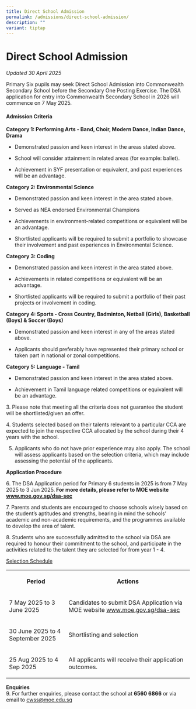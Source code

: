 ```yaml
---
title: Direct School Admission
permalink: /admissions/direct-school-admission/
description: ""
variant: tiptap
---
```

<h1>Direct School Admission</h1>
<p><em>Updated 30 April 2025</em>
</p>
<p>Primary Six pupils may seek Direct School Admission into Commonwealth
Secondary School before the Secondary One Posting Exercise. The DSA application
for entry into Commonwealth Secondary School in 2026 will commence on 7
May 2025.</p>
<h4>Admission Criteria</h4>
<p><strong>Category 1: Performing Arts - Band, Choir, Modern Dance, Indian Dance, Drama</strong>
</p>
<ul>
<li>
<p>Demonstrated passion and keen interest in the areas stated above.</p>
</li>
<li>
<p>School will consider attainment in related areas (for example: ballet).</p>
</li>
<li>
<p>Achievement in SYF presentation or equivalent, and past experiences will
be an advantage.</p>
</li>
</ul>
<p><strong>Category 2: Environmental Science</strong>
</p>
<ul>
<li>
<p>Demonstrated passion and keen interest in the area stated above.</p>
</li>
<li>
<p>Served as NEA endorsed Environmental Champions&nbsp;</p>
</li>
<li>
<p>Achievements in environment-related competitions or equivalent will be
an advantage.</p>
</li>
<li>
<p>Shortlisted applicants will be required to submit a portfolio to showcase
their involvement and past experiences in Environmental Science.</p>
</li>
</ul>
<p><strong>Category 3: Coding</strong>
</p>
<ul>
<li>
<p>Demonstrated passion and keen interest in the area stated above.</p>
</li>
<li>
<p>Achievements in related competitions or equivalent will be an advantage.</p>
</li>
<li>
<p>Shortlisted applicants will be required to submit a portfolio of their
past projects or involvement in coding.</p>
</li>
</ul>
<p><strong>Category 4: Sports - Cross Country, Badminton, Netball (Girls), Basketball (Boys) &amp; Soccer (Boys)</strong>
</p>
<ul data-tight="true" class="tight">
<li>
<p>Demonstrated passion and keen interest in any of the areas stated above.</p>
</li>
<li>
<p>Applicants should preferably have represented their primary school or
taken part in national or zonal competitions.</p>
</li>
</ul>
<p><strong>Category 5: Language - Tamil</strong>
</p>
<ul data-tight="true" class="tight">
<li>
<p>Demonstrated passion and keen interest in the area stated above.</p>
</li>
<li>
<p>Achievement in Tamil language related competitions or equivalent will
be an advantage.</p>
</li>
</ul>
<p>3. Please note that meeting all the criteria does not guarantee the student
will be shortlisted/given an offer.</p>
<p>4. Students selected based on their talents relevant to a particular CCA
are expected to join the respective CCA allocated by the school during
their 4 years with the school.</p>
<ol start="5" data-tight="true" class="tight">
<li>
<p>Applicants who do not have prior experience may also apply. The school
will assess applicants based on the selection criteria, which may include
assessing the potential of the applicants.</p>
</li>
</ol>
<p><strong>Application Procedure</strong>
</p>
<p>6. The DSA Application period for Primary 6 students in 2025 is from 7
May 2025 to 3 Jun 2025.<strong> For more details, please refer to MOE website <a href="http://www.moe.gov.sg/dsa-sec" rel="noopener noreferrer nofollow" target="_blank">www.moe.gov.sg/dsa-sec</a></strong>
</p>
<p>7. Parents and students are encouraged to choose schools wisely based
on the student’s&nbsp;aptitudes and strengths, bearing in mind the schools’
academic and non-academic&nbsp;requirements, and the programmes available
to develop the area of talent.</p>
<p>8.&nbsp;Students who are successfully admitted to the school via DSA are
required to honour their&nbsp;commitment to the school, and participate
in the activities related to the talent they are selected&nbsp;for from
year 1 - 4.</p>
<p><u>Selection Schedule</u>
</p>
<table style="minWidth: 50px">
<colgroup>
<col>
<col>
</colgroup>
<tbody>
<tr>
<th rowspan="1" colspan="1">
<p>Period</p>
</th>
<th rowspan="1" colspan="1">
<p>Actions</p>
</th>
</tr>
<tr>
<td rowspan="1" colspan="1">
<p>7 May 2025 to 3 June 2025</p>
</td>
<td rowspan="1" colspan="1">
<p>Candidates to submit DSA Application via MOE website <a href="http://www.moe.gov.sg/dsa-sec" rel="noopener noreferrer nofollow" target="_blank">www.moe.gov.sg/dsa-sec</a>
</p>
</td>
</tr>
<tr>
<td rowspan="1" colspan="1">
<p>30 June 2025 to 4 September 2025</p>
</td>
<td rowspan="1" colspan="1">
<p>Shortlisting and selection</p>
</td>
</tr>
<tr>
<td rowspan="1" colspan="1">
<p>25 Aug 2025 to 4 Sep 2025</p>
</td>
<td rowspan="1" colspan="1">
<p>All applicants will receive their application outcomes.</p>
</td>
</tr>
</tbody>
</table>
<p></p>
<p><strong>Enquiries</strong> 
<br>9. For further enquiries, please contact the school at&nbsp;<strong>6560 6866</strong>&nbsp;or
via email to&nbsp;<a href="mailto:cwss@moe.edu.sg" rel="noopener noreferrer nofollow" target="_blank">cwss@moe.edu.sg</a>
</p>